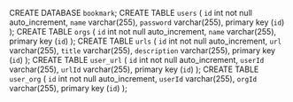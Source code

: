 CREATE DATABASE `bookmark`;
CREATE TABLE `users` (
  `id` int not null auto_increment,
  `name` varchar(255),
  `password` varchar(255),
  primary key (`id`)
);
CREATE TABLE `orgs` (
  `id` int not null auto_increment,
  `name` varchar(255),
  primary key (`id`)
);
CREATE TABLE `urls` (
  `id` int not null auto_increment,
  `url` varchar(255),
  `title` varchar(255),
  `description` varchar(255),
  primary key (`id`)
);
CREATE TABLE `user_url` (
  `id` int not null auto_increment,
  `userId` varchar(255),
  `urlId` varchar(255),
  primary key (`id`)
);
CREATE TABLE `user_org` (
  `id` int not null auto_increment,
  `userId` varchar(255),
  `orgId` varchar(255),
  primary key (`id`)
);
